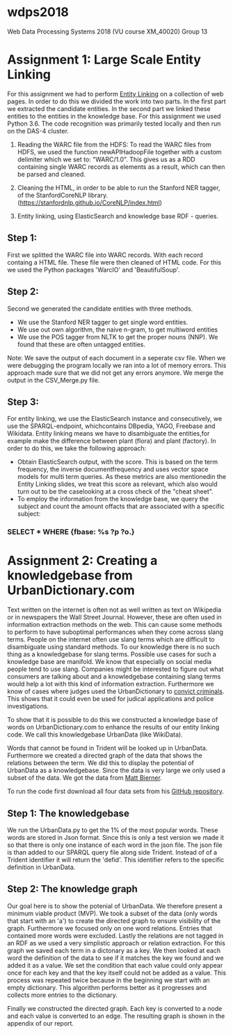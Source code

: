 # wdps2018
Web Data Processing Systems 2018 (VU course XM_40020)
Group 13


# Assignment 1: Large Scale Entity Linking
For this assignment we had to perform [Entity Linking](https://en.wikipedia.org/wiki/Entity_linking) on a collection of web pages. In order to do this we divided the work into two parts. In the first part we extracted the candidate entities. In the second part we linked these entities to the entities in the knowledge base. For this assignment we used Python 3.6. The code recognition was primarily tested locally and then run on the DAS-4 cluster.

1) Reading the WARC file from the HDFS: To read the WARC files from HDFS, we used the function newAPIHadoopFile together with a custom delimiter which we set to: "WARC/1.0". This gives us as a RDD containing single WARC records as elements as a result, which can then be parsed and cleaned.

2) Cleaning the HTML, in order to be able to run the Stanford NER tagger, of the StanfordCoreNLP library. (https://stanfordnlp.github.io/CoreNLP/index.html)

3) Entity linking, using ElasticSearch and knowledge base RDF - queries. 

## Step 1: 
First we splitted the WARC file into WARC records. With each record containg a HTML file. These file were then cleaned of HTML code. 
For this we used the Python packages 'WarcIO' and 'BeautifulSoup'.

## Step 2:
Second we generated the candidate entities with three methods. 
* We use the Stanford NER tagger to get single word entities. 
* We use out own algorithm, the naive n-gram, to get multiword entities
* We use the POS tagger from NLTK to get the proper nouns (NNP). We found that these are often untagged entities.

Note: We save the output of each document in a seperate csv file. 
        When we were debugging the program locally we ran into a lot of memory errors. 
        This approach made sure that we did not get any errors anymore.
        We merge the output in the CSV_Merge.py file.

## Step 3:

For entity linking, we use the ElasticSearch instance and consecutively, we use the SPARQL-endpoint, whichcontains DBpedia, YAGO, Freebase and Wikidata. Entity linking means we have to disambiguate the entities,for example make the difference between plant (flora) and plant (factory). In order to do this, we take the following approach:

* Obtain ElasticSearch output, with the score. This is based on the term frequency, the inverse documentfrequency and uses vector space models for multi term queries. As these metrics are also mentionedin the Entity Linking slides, we treat this score as relevant, which also would turn out to be the caselooking at a cross check of the "cheat sheet".
* To employ the information from the knowledge base, we query the subject and count the amount offacts that are associated with a specific subject:

### SELECT * WHERE {fbase: %s ?p ?o.}

# Assignment 2: Creating a knowledgebase from UrbanDictionary.com
Text written on the internet is often not as well written as text on Wikipedia or in newspapers the Wall Street Journal. However, these are often used in information extraction methods on the web. This can cause some methods to perform to have suboptimal performances when they come across slang terms. People on the internet often use slang terms which are difficult to disambiguate using standard methods.  To our knowledge there is no such thing as a knowledgebase for slang terms. Possible use cases for such a knowledge base are manifold. We know that especially on social media people tend to use slang. Companies might be interested to figure out what consumers are talking about and a knowledgebase containing slang terms would help a lot with this kind of information extraction. Furthermore we know of cases where judges used the UrbanDictionary to [convict criminals](https://www.nytimes.com/2013/05/21/business/media/urban-dictionary-finds-a-place-in-the-courtroom.html?pagewanted=all&_r=1). This shows that it could even be used for judical applications and police investigations.

To show that it is possible to do this we constructed a knowledge base of words on UrbanDictionary.com to enhance the results of our entity linking code. We call this knowledgebase UrbanData (like WikiData). 

Words that cannot be found in Trident will be looked up in UrbanData. Furthermore we created a directed graph of the data that shows the relations between the term. We did this to display the potential of UrbanData as a knowledgebase. Since the data is very large we only used a subset of the data. We got the data from [Matt Bierner](https://github.com/mattbierner/urban-dictionary-entry-collector). 

To run the code first download all four data sets from his [GitHub repository](https://github.com/mattbierner/urban-dictionary-entry-collector).
## Step 1: The knowledgebase

We run the UrbanData.py to get the 1% of the most popular words. These words are stored in Json format. Since this is only a test version we made it so that there is only one instance of each word in the json file. The json file is than added to our SPARQL query file along side Trident. Instead of of a Trident identifier it will return the 'defid'. This identifier refers to the specific definition in UrbanData.

## Step 2: The knowledge graph

Our goal here is to show the potenial of UrbanData. We therefore present a minimum viable product (MVP).
We took a subset of the data (only words that start with an 'a') to create the directed graph to ensure visibility of the graph. Furthermore we focused only on one word relations. Entries that contained more words were excluded. Lastly the relations are not tagged in an RDF as we used a very simplistic approach or relation extraction.
For this graph we saved each term in a dictonary as a key. We then looked at each word the definition of the data to see if it matches the key we found and we added it as a value. We set the condition that each value could only appear once for each key and that the key itself could not be added as a value. This process was repeated twice because in the beginning we start with an empty dictionary. This algorithm performs better as it progresses and collects more entries to the dictionary. 

Finally we constructed the directed graph. Each key is converted to a node and each value is converted to an edge. The resulting graph is shown in the appendix of our report. 









